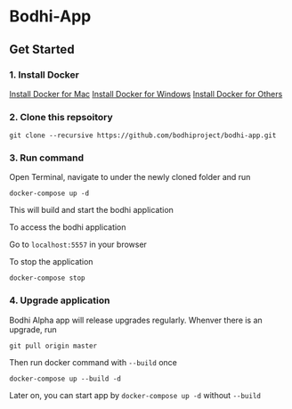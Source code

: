 # Bodhi-App

## Get Started

### 1. Install Docker
[Install Docker for Mac](https://docs.docker.com/docker-for-mac/install/#install-and-run-docker-for-mac)
[Install Docker for Windows](https://docs.docker.com/docker-for-windows/install/)
[Install Docker for Others](https://docs.docker.com/engine/installation/#desktop)

### 2. Clone this repsoitory

`git clone --recursive https://github.com/bodhiproject/bodhi-app.git`

### 3. Run command

Open Terminal, navigate to under the newly cloned folder and run

`docker-compose up -d`

This will build and start the bodhi application

To access the bodhi application

Go to `localhost:5557` in your browser

To stop the application

`docker-compose stop`

### 4. Upgrade application

Bodhi Alpha app will release upgrades regularly. Whenver there is an upgrade, run

`git pull origin master`

Then run docker command with `--build` once

`docker-compose up --build -d`

Later on, you can start app by `docker-compose up -d` without `--build`
